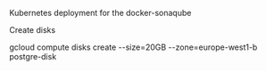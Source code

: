 Kubernetes deployment for the docker-sonaqube

Create disks

gcloud compute disks create --size=20GB --zone=europe-west1-b postgre-disk